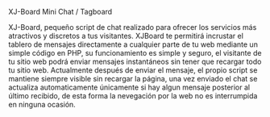 XJ-Board Mini Chat / Tagboard

XJ-Board, pequeño script de chat realizado para ofrecer los servicios más atractivos y discretos a tus visitantes. XJBoard te permitirá incrustar el tablero de mensajes directamente a cualquier parte de tu web mediante un simple código en PHP, su funcionamiento es simple y seguro, el visitante de tu sitio web podrá enviar mensajes instantáneos sin tener que recargar todo tu sitio web. Actualmente después de enviar el mensaje, el propio script se mantiene siempre visible sin recargar la página, una vez enviado el chat se actualiza automaticamente únicamente si hay algun mensaje posterior al último recibido, de esta forma la nevegación por la web no es interrumpida en ninguna ocasión.
